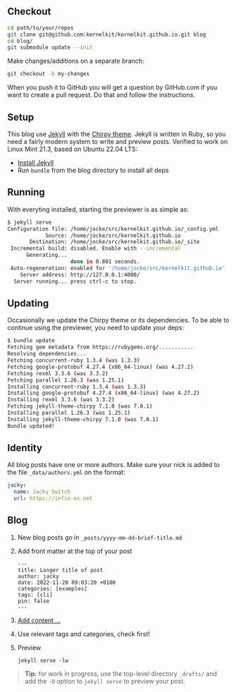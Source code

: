 ## Checkout

```bash
cd path/to/your/repos
git clone git@github.com:kernelkit/kernelkit.github.io.git blog
cd blog/
git submodule update --init
```

Make changes/additions on a separate branch:

```bash
git checkout -b my-changes
```

When you push it to GitHub you will get a question by GitHub.com if you
want to create a pull request.  Do that and follow the instructions.

## Setup

This blog use [Jekyll][0] with the [Chirpy theme][1].  Jekyll is written
in Ruby, so you need a fairly modern system to write and preview posts.
Verified to work on Linux Mint 21.3, based on Ubuntu 22.04 LTS:

 - [Install Jekyll](https://jekyllrb.com/docs/installation/)
 - Run `bundle` from the blog directory to install all deps


## Running

With everyting installed, starting the previewer is as simple as:

```bash
$ jekyll serve
Configuration file: /home/jocke/src/kernelkit.github.io/_config.yml
            Source: /home/jocke/src/kernelkit.github.io
       Destination: /home/jocke/src/kernelkit.github.io/_site
 Incremental build: disabled. Enable with --incremental
      Generating... 
                    done in 0.801 seconds.
 Auto-regeneration: enabled for '/home/jocke/src/kernelkit.github.io'
    Server address: http://127.0.0.1:4000/
  Server running... press ctrl-c to stop.
```

## Updating

Occasionally we update the Chirpy theme or its dependencies.  To be able
to continue using the previewer, you need to update your deps:

```bash
$ bundle update
Fetching gem metadata from https://rubygems.org/...........
Resolving dependencies...
Fetching concurrent-ruby 1.3.4 (was 1.3.3)
Fetching google-protobuf 4.27.4 (x86_64-linux) (was 4.27.2)
Fetching rexml 3.3.6 (was 3.3.2)
Fetching parallel 1.26.3 (was 1.25.1)
Installing concurrent-ruby 1.3.4 (was 1.3.3)
Installing google-protobuf 4.27.4 (x86_64-linux) (was 4.27.2)
Installing rexml 3.3.6 (was 3.3.2)
Fetching jekyll-theme-chirpy 7.1.0 (was 7.0.1)
Installing parallel 1.26.3 (was 1.25.1)
Installing jekyll-theme-chirpy 7.1.0 (was 7.0.1)
Bundle updated!
```

## Identity

All blog posts have one or more authors.  Make sure your nick is added
to the file `_data/authors.yml` on the format:

```yaml
jacky:
  name: Jacky Switch
  url: https://infix-os.net
```

## Blog

 1. New blog posts go in `_posts/yyyy-mm-dd-brief-title.md`
 2. Add front matter at the top of your post

        ---
        title: Longer title of post
        author: jacky
        date: 2022-11-20 09:03:20 +0100
        categories: [examples]
        tags: [cli]
        pin: false
        ---

 3. [Add content ...](https://chirpy.cotes.page/posts/write-a-new-post/)
 4. Use relevant tags and categories, check first!
 5. Preview

        jekyll serve -lw

> **Tip:** for work in progress, use the top-level directory `_drafts/`
> and add the `-D` option to `jekyll serve` to preview your post.

[0]: https://jekyllrb.com/
[1]: https://chirpy.cotes.page/
